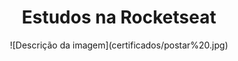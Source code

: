 <h1 align="center">Estudos na Rocketseat</h1>

<p align="center">
![Descrição da imagem](certificados/postar%20.jpg)

</p>